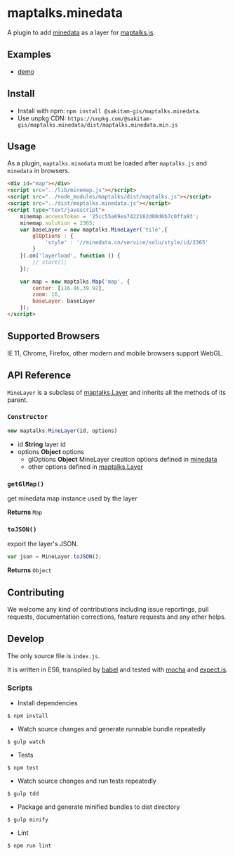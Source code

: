 # maptalks.minedata


A plugin to add [minedata](http://www.minedata.cn/index)
 as a layer for [maptalks.js](https://github.com/maptalks/maptalks.js).

## Examples

* [demo](https://sakitam-gis.github.io/maptalks.minedata/demo/)

## Install
  
* Install with npm: ```npm install @sakitam-gis/maptalks.minedata```. 
* Use unpkg CDN: ```https://unpkg.com/@sakitam-gis/maptalks.minedata/dist/maptalks.minedata.min.js```

## Usage

As a plugin, `maptalks.minedata` must be loaded after `maptalks.js` 
and `minedata` in browsers.

```html
<div id="map"></div>
<script src="../lib/minemap.js"></script>
<script src="../node_modules/maptalks/dist/maptalks.js"></script>
<script src="../dist/maptalks.minedata.js"></script>
<script type="text/javascript">
    minemap.accessToken = '25cc55a69ea7422182d00d6b7c0ffa93';
    minemap.solution = 2365;
    var baseLayer = new maptalks.MineLayer('tile',{
        glOptions : {
            'style' : '//minedata.cn/service/solu/style/id/2365'
        }
    }).on('layerload', function () {
        // start();
    });

    var map = new maptalks.Map('map', {
        center: [116.46,39.92],
        zoom: 16,
        baseLayer: baseLayer
    });
</script>
```

## Supported Browsers

IE 11, Chrome, Firefox, other modern and mobile browsers support WebGL.

## API Reference

```MineLayer``` is a subclass of [maptalks.Layer](https://maptalks.github.io/docs/api/Layer.html) and inherits all the methods of its parent.

### `Constructor`

```javascript
new maptalks.MineLayer(id, options)
```

* id **String** layer id
* options **Object** options
    * glOptions **Object** MineLayer creation options defined in [minedata](http://www.minedata.cn/develop)
    * other options defined in [maptalks.Layer](https://maptalks.github.io/docs/api/Layer.html)

### `getGlMap()`

get minedata map instance used by the layer

**Returns** `Map`

### `toJSON()`

export the layer's JSON.

```javascript
var json = MineLayer.toJSON();
```

**Returns** `Object`

## Contributing

We welcome any kind of contributions including issue reportings, pull requests, documentation corrections, feature requests and any other helps.

## Develop

The only source file is ```index.js```.

It is written in ES6, transpiled by [babel](https://babeljs.io/) and tested with [mocha](https://mochajs.org) and [expect.js](https://github.com/Automattic/expect.js).

### Scripts

* Install dependencies
```shell
$ npm install
```

* Watch source changes and generate runnable bundle repeatedly
```shell
$ gulp watch
```

* Tests
```shell
$ npm test
```

* Watch source changes and run tests repeatedly
```shell
$ gulp tdd
```

* Package and generate minified bundles to dist directory
```shell
$ gulp minify
```

* Lint
```shell
$ npm run lint
```
